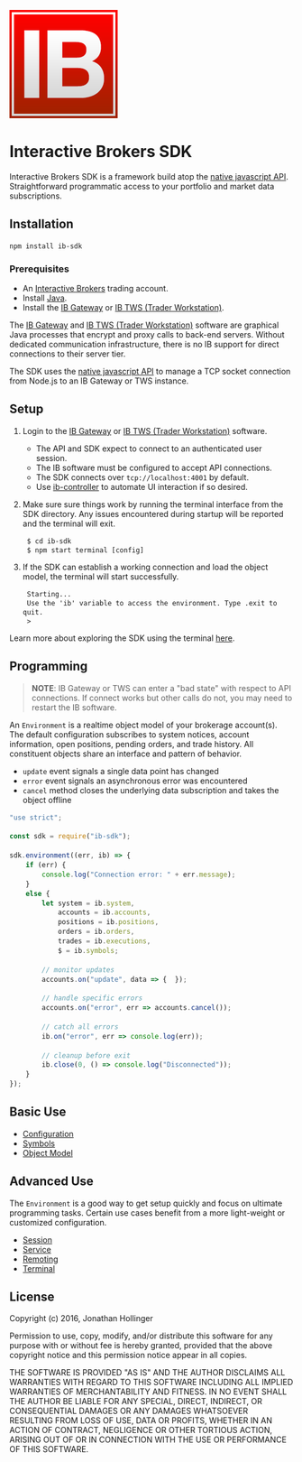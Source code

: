 [![Logo](./ib-logo.png)](http://interactivebrokers.com/)

# Interactive Brokers SDK

Interactive Brokers SDK is a framework build atop the [native javascript API](https://github.com/pilwon/node-ib).  Straightforward programmatic access to your portfolio and market data subscriptions.

## Installation

    npm install ib-sdk

### Prerequisites

* An [Interactive Brokers](https://www.interactivebrokers.com/) trading account.
* Install [Java](https://java.com/en/download/).
* Install the [IB Gateway](http://interactivebrokers.github.io) or [IB TWS (Trader Workstation)](https://www.interactivebrokers.com/en/index.php?f=674&ns=T).

The [IB Gateway](http://interactivebrokers.github.io) and [IB TWS (Trader Workstation)](https://www.interactivebrokers.com/en/index.php?f=674&ns=T) software are graphical Java processes that encrypt and proxy calls to back-end servers.  Without dedicated communication infrastructure, there is no IB support for direct connections to their server tier.

The SDK uses the [native javascript API](https://github.com/pilwon/node-ib) to manage a TCP socket connection from Node.js to an IB Gateway or TWS instance.

## Setup

1. Login to the [IB Gateway](http://interactivebrokers.github.io) or [IB TWS (Trader Workstation)](https://www.interactivebrokers.com/en/index.php?f=674&ns=T) software.
    * The API and SDK expect to connect to an authenticated user session.
    * The IB software must be configured to accept API connections.
    * The SDK connects over `tcp://localhost:4001` by default.
    * Use [ib-controller](https://github.com/ib-controller/ib-controller/releases) to automate UI interaction if so desired.
2. Make sure sure things work by running the terminal interface from the SDK directory.  Any issues encountered during startup will be reported and the terminal will exit.

        $ cd ib-sdk
        $ npm start terminal [config]
    
3. If the SDK can establish a working connection and load the object model, the terminal will start successfully.

        Starting...
        Use the 'ib' variable to access the environment. Type .exit to quit.
        > 

Learn more about exploring the SDK using the terminal [here](./docs/terminal.md).

## Programming

> **NOTE**: IB Gateway or TWS can enter a "bad state" with respect to API connections.  If connect works but other calls do not, you may need to restart the IB software.

An `Environment` is a realtime object model of your brokerage account(s).  The default configuration subscribes to system notices, account information, open positions, pending orders, and trade history.  All constituent objects share an interface and pattern of behavior.

* `update` event signals a single data point has changed
* `error` event signals an asynchronous error was encountered
* `cancel` method closes the underlying data subscription and takes the object offline

```javascript
"use strict";

const sdk = require("ib-sdk");

sdk.environment((err, ib) => {
    if (err) {
        console.log("Connection error: " + err.message);
    }
    else {
        let system = ib.system,
            accounts = ib.accounts,
            positions = ib.positions,
            orders = ib.orders,
            trades = ib.executions,
            $ = ib.symbols;
            
        // monitor updates
        accounts.on("update", data => {  });
        
        // handle specific errors
        accounts.on("error", err => accounts.cancel());
    
        // catch all errors
        ib.on("error", err => console.log(err));
        
        // cleanup before exit
        ib.close(0, () => console.log("Disconnected"));
    }
});
```

## Basic Use

* [Configuration](./docs/configuration.md)
* [Symbols](./docs/symbols.md)
* [Object Model](./docs/model.md)

## Advanced Use

The `Environment` is a good way to get setup quickly and focus on ultimate programming tasks.  Certain use cases benefit from a more light-weight or customized configuration.

* [Session](./docs/session.md)
* [Service](./docs/service.md)
* [Remoting](./docs/remoting.md)
* [Terminal](./docs/terminal.md)

## License

Copyright (c) 2016, Jonathan Hollinger

Permission to use, copy, modify, and/or distribute this software for any purpose with or without fee is hereby granted, provided that the above copyright notice and this permission notice appear in all copies.

THE SOFTWARE IS PROVIDED "AS IS" AND THE AUTHOR DISCLAIMS ALL WARRANTIES WITH REGARD TO THIS SOFTWARE INCLUDING ALL IMPLIED WARRANTIES OF MERCHANTABILITY AND FITNESS. IN NO EVENT SHALL THE AUTHOR BE LIABLE FOR ANY SPECIAL, DIRECT, INDIRECT, OR CONSEQUENTIAL DAMAGES OR ANY DAMAGES WHATSOEVER RESULTING FROM LOSS OF USE, DATA OR PROFITS, WHETHER IN AN ACTION OF CONTRACT, NEGLIGENCE OR OTHER TORTIOUS ACTION, ARISING OUT OF OR IN CONNECTION WITH THE USE OR PERFORMANCE OF THIS SOFTWARE.